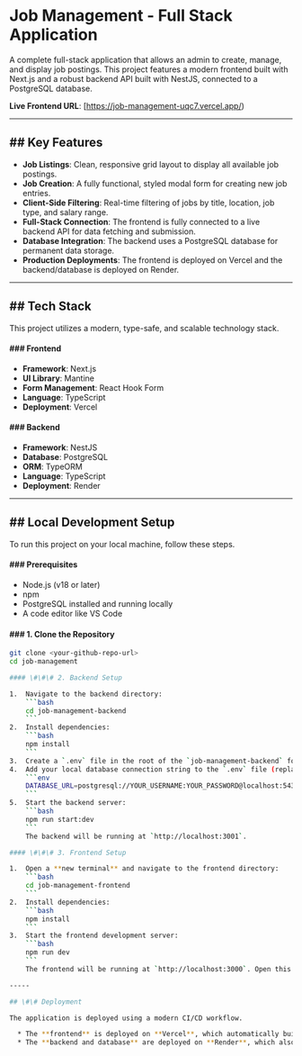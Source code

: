 # Job Management - Full Stack Application

A complete full-stack application that allows an admin to create, manage, and display job postings. This project features a modern frontend built with Next.js and a robust backend API built with NestJS, connected to a PostgreSQL database.

**Live Frontend URL**: [https://job-management-uqc7.vercel.app/) 

---
## ## Key Features

* **Job Listings**: Clean, responsive grid layout to display all available job postings.
* **Job Creation**: A fully functional, styled modal form for creating new job entries.
* **Client-Side Filtering**: Real-time filtering of jobs by title, location, job type, and salary range.
* **Full-Stack Connection**: The frontend is fully connected to a live backend API for data fetching and submission.
* **Database Integration**: The backend uses a PostgreSQL database for permanent data storage.
* **Production Deployments**: The frontend is deployed on Vercel and the backend/database is deployed on Render.

---
## ## Tech Stack

This project utilizes a modern, type-safe, and scalable technology stack.

#### ### Frontend
* **Framework**: Next.js
* **UI Library**: Mantine
* **Form Management**: React Hook Form
* **Language**: TypeScript
* **Deployment**: Vercel

#### ### Backend
* **Framework**: NestJS
* **Database**: PostgreSQL
* **ORM**: TypeORM
* **Language**: TypeScript
* **Deployment**: Render

---
## ## Local Development Setup

To run this project on your local machine, follow these steps.

#### ### Prerequisites
* Node.js (v18 or later)
* npm
* PostgreSQL installed and running locally
* A code editor like VS Code

#### ### 1. Clone the Repository
```bash
git clone <your-github-repo-url>
cd job-management

#### \#\#\# 2. Backend Setup

1.  Navigate to the backend directory:
    ```bash
    cd job-management-backend
    ```
2.  Install dependencies:
    ```bash
    npm install
    ```
3.  Create a `.env` file in the root of the `job-management-backend` folder.
4.  Add your local database connection string to the `.env` file (replace with your credentials):
    ```env
    DATABASE_URL=postgresql://YOUR_USERNAME:YOUR_PASSWORD@localhost:5432/job_management
    ```
5.  Start the backend server:
    ```bash
    npm run start:dev
    ```
    The backend will be running at `http://localhost:3001`.

#### \#\#\# 3. Frontend Setup

1.  Open a **new terminal** and navigate to the frontend directory:
    ```bash
    cd job-management-frontend
    ```
2.  Install dependencies:
    ```bash
    npm install
    ```
3.  Start the frontend development server:
    ```bash
    npm run dev
    ```
    The frontend will be running at `http://localhost:3000`. Open this URL in your browser to see the application.

-----

## \#\# Deployment

The application is deployed using a modern CI/CD workflow.

  * The **frontend** is deployed on **Vercel**, which automatically builds and deploys any changes pushed to the `main` branch of the GitHub repository.
  * The **backend and database** are deployed on **Render**, which also automatically deploys changes pushed to the `main` branch.
```
